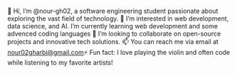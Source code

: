 👋 Hi, I’m @nour-gh02, a software engineering student
passionate about exploring the vast field of technology.
👀 I’m interested in web development, data science, and AI. 
 I’m currently learning web development and some advenced coding languages
 💞️ I’m looking to collaborate on open-source projects and innovative tech solutions.
 📫 You can reach me via email at nour02gharbi@gmail.com⚡
 Fun fact: I love playing the violin and often code while listening to my favorite artists!
